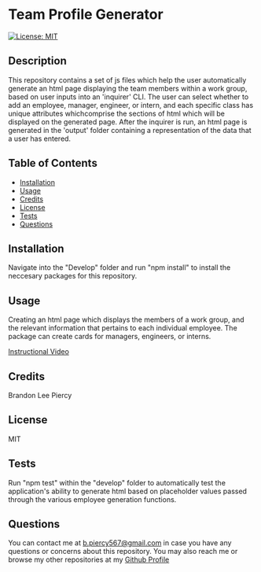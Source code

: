 
# Team Profile Generator
[![License: MIT](https://img.shields.io/badge/License-MIT-yellow.svg)](https://opensource.org/licenses/MIT)
## Description

This repository contains a set of js files which help the user automatically generate an html page displaying the team members within a work group, based on user inputs into an 'inquirer' CLI. The user can select whether to add an employee, manager, engineer, or intern, and each specific class has unique attributes whichcomprise the sections of html which will be displayed on the generated page. After the inquirer is run, an html page is generated in the 'output' folder containing a representation of the data that a user has entered.

## Table of Contents

- [Installation](#installation)
- [Usage](#usage)
- [Credits](#credits)
- [License](#license)
- [Tests](#tests)
- [Questions](#questions)

## Installation

Navigate into the "Develop" folder and run "npm install" to install the neccesary packages for this repository.

## Usage

Creating an html page which displays the members of a work group, and the relevant information that pertains to each individual employee. The package can create cards for managers, engineers, or interns.

[Instructional Video](https://www.youtube.com/watch?v=OAghsGplDPg&feature=youtu.be)

## Credits

Brandon Lee Piercy

## License

MIT

## Tests

Run "npm test" within the "develop" folder to automatically test the application's ability to generate html based on placeholder values passed through the various employee generation functions.

## Questions

You can contact me at b.piercy567@gmail.com in case you have any questions or concerns about this repository.
You may also reach me or browse my other repositories at my [Github Profile](https://github.com/brandonleepiercy)
